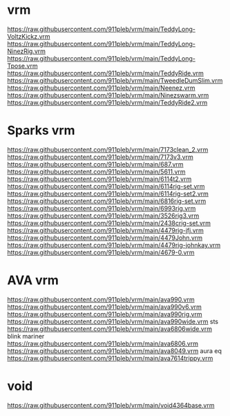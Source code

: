 # vrm
https://raw.githubusercontent.com/911pleb/vrm/main/TeddyLong-VoltzKickz.vrm
https://raw.githubusercontent.com/911pleb/vrm/main/TeddyLong-NinezRig.vrm
https://raw.githubusercontent.com/911pleb/vrm/main/TeddyLong-Tpose.vrm
https://raw.githubusercontent.com/911pleb/vrm/main/TeddyRide.vrm
https://raw.githubusercontent.com/911pleb/vrm/main/TweedleDumSlim.vrm
https://raw.githubusercontent.com/911pleb/vrm/main/Neenez.vrm
https://raw.githubusercontent.com/911pleb/vrm/main/Ninezswarm.vrm
https://raw.githubusercontent.com/911pleb/vrm/main/TeddyRide2.vrm

# Sparks vrm
https://raw.githubusercontent.com/911pleb/vrm/main/7173clean_2.vrm
https://raw.githubusercontent.com/911pleb/vrm/main/7173v3.vrm
https://raw.githubusercontent.com/911pleb/vrm/main/687.vrm
https://raw.githubusercontent.com/911pleb/vrm/main/5611.vrm
https://raw.githubusercontent.com/911pleb/vrm/main/6114t2.vrm
https://raw.githubusercontent.com/911pleb/vrm/main/6114rig-set.vrm
https://raw.githubusercontent.com/911pleb/vrm/main/6114rig-set2.vrm
https://raw.githubusercontent.com/911pleb/vrm/main/6816rig-set.vrm
https://raw.githubusercontent.com/911pleb/vrm/main/6993rig.vrm
https://raw.githubusercontent.com/911pleb/vrm/main/3526rig3.vrm
https://raw.githubusercontent.com/911pleb/vrm/main/2438crig-set.vrm
https://raw.githubusercontent.com/911pleb/vrm/main/4479rig-jfj.vrm
https://raw.githubusercontent.com/911pleb/vrm/main/4479John.vrm
https://raw.githubusercontent.com/911pleb/vrm/main/4479rig-johnkay.vrm
https://raw.githubusercontent.com/911pleb/vrm/main/4679-0.vrm

# AVA vrm
https://raw.githubusercontent.com/911pleb/vrm/main/ava990.vrm
https://raw.githubusercontent.com/911pleb/vrm/main/ava990v6.vrm
https://raw.githubusercontent.com/911pleb/vrm/main/ava990rig.vrm
https://raw.githubusercontent.com/911pleb/vrm/main/ava990wide.vrm     sts
https://raw.githubusercontent.com/911pleb/vrm/main/ava6806wide.vrm    blink mariner
https://raw.githubusercontent.com/911pleb/vrm/main/ava6806.vrm
https://raw.githubusercontent.com/911pleb/vrm/main/ava8049.vrm      aura eq
https://raw.githubusercontent.com/911pleb/vrm/main/ava7614trippy.vrm

# void
https://raw.githubusercontent.com/911pleb/vrm/main/void4364base.vrm
